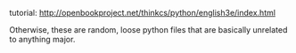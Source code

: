 tutorial: http://openbookproject.net/thinkcs/python/english3e/index.html

Otherwise, these are random, loose python files that are basically unrelated to anything major.